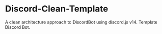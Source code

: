 # Discord-Clean-Template
A clean architecture approach to DiscordBot using discord.js v14. Template Discord Bot.
